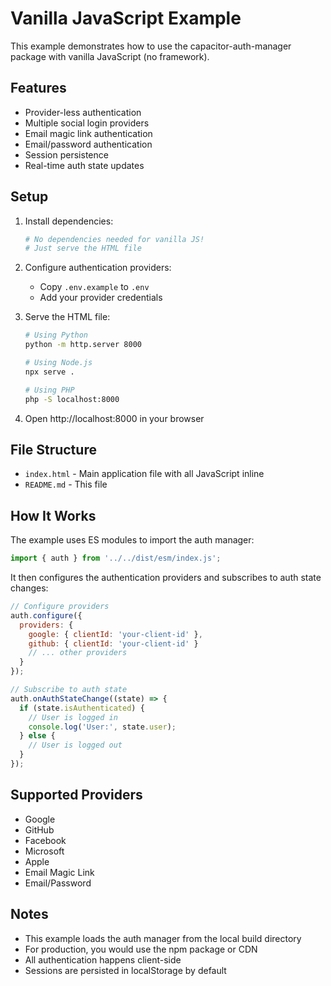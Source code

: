 # Vanilla JavaScript Example

This example demonstrates how to use the capacitor-auth-manager package with vanilla JavaScript (no framework).

## Features

- Provider-less authentication
- Multiple social login providers
- Email magic link authentication
- Email/password authentication
- Session persistence
- Real-time auth state updates

## Setup

1. Install dependencies:
   ```bash
   # No dependencies needed for vanilla JS!
   # Just serve the HTML file
   ```

2. Configure authentication providers:
   - Copy `.env.example` to `.env`
   - Add your provider credentials

3. Serve the HTML file:
   ```bash
   # Using Python
   python -m http.server 8000

   # Using Node.js
   npx serve .

   # Using PHP
   php -S localhost:8000
   ```

4. Open http://localhost:8000 in your browser

## File Structure

- `index.html` - Main application file with all JavaScript inline
- `README.md` - This file

## How It Works

The example uses ES modules to import the auth manager:

```javascript
import { auth } from '../../dist/esm/index.js';
```

It then configures the authentication providers and subscribes to auth state changes:

```javascript
// Configure providers
auth.configure({
  providers: {
    google: { clientId: 'your-client-id' },
    github: { clientId: 'your-client-id' }
    // ... other providers
  }
});

// Subscribe to auth state
auth.onAuthStateChange((state) => {
  if (state.isAuthenticated) {
    // User is logged in
    console.log('User:', state.user);
  } else {
    // User is logged out
  }
});
```

## Supported Providers

- Google
- GitHub  
- Facebook
- Microsoft
- Apple
- Email Magic Link
- Email/Password

## Notes

- This example loads the auth manager from the local build directory
- For production, you would use the npm package or CDN
- All authentication happens client-side
- Sessions are persisted in localStorage by default